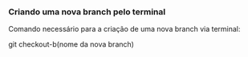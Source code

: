 ### Criando uma nova branch pelo terminal

Comando necessário para a criação de uma nova branch via terminal:


git checkout-b(nome da nova branch)